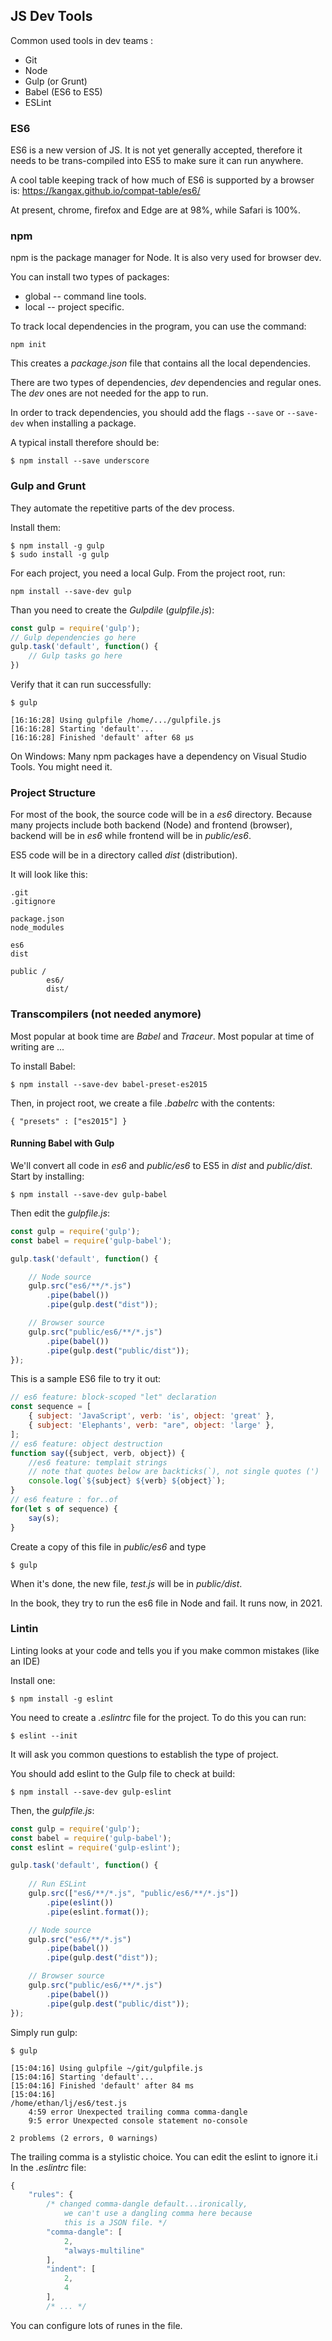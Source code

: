 

## JS Dev Tools 

Common used tools in dev teams :
* Git
* Node
* Gulp (or Grunt)
* Babel (ES6 to ES5)
* ESLint

   
   

### ES6

ES6 is a new version of JS. 
It is not yet generally accepted, therefore it needs to be trans-compiled into ES5 to make sure it can run anywhere.

A cool table keeping track of how much of ES6 is supported by a browser is: https://kangax.github.io/compat-table/es6/

At present, chrome, firefox and Edge are at 98%, while Safari is 100%.
   
   
   
### npm

npm is the package manager for Node. It is also very used for browser dev. 


You can install two types of packages:
* global -- command line tools.
* local  -- project specific. 


To track local dependencies in the program, you can use the command:
```
npm init
```
This creates a _package.json_ file that contains all the local dependencies.

There are two types of dependencies, _dev_ dependencies and regular ones. The _dev_ ones are not needed for the app to run. 

In order to track dependencies, you should add the flags `--save` or `--save-dev` when installing a package.

A typical install therefore should be:
```
$ npm install --save underscore
```
   
   
### Gulp and Grunt

They automate the repetitive parts of the dev process. 

Install them:
```
$ npm install -g gulp
$ sudo install -g gulp
```

For each project, you need a local Gulp. From the project root, run:
```
npm install --save-dev gulp
```

Than you need to create the _Gulpdile_ (_gulpfile.js_):
```js
const gulp = require('gulp');
// Gulp dependencies go here
gulp.task('default', function() {
	// Gulp tasks go here
})
```

Verify that it can run successfully:
```
$ gulp
```
```
[16:16:28] Using gulpfile /home/.../gulpfile.js
[16:16:28] Starting 'default'...
[16:16:28] Finished 'default' after 68 µs
```

On Windows: Many npm packages have a dependency on Visual Studio Tools. You might need it.
   
   
### Project Structure

For most of the book, the source code will be in a _es6_ directory. 
Because many projects include both backend (Node) and frontend (browser), backend will be in _es6_ while frontend will be in _public/es6_. 

ES5 code will be in a directory called _dist_ (distribution).

It will look like this:
```
.git
.gitignore

package.json
node_modules

es6
dist

public /
		es6/
		dist/
```


### Transcompilers (not needed anymore)

Most popular at book time are _Babel_ and _Traceur_. 
Most popular at time of writing are ...

To install Babel:
```
$ npm install --save-dev babel-preset-es2015
```
Then, in project root, we create a file _.babelrc_ with the contents:
```
{ "presets" : ["es2015"] }
```
   
   
#### Running Babel with Gulp

We'll convert all code in _es6_ and _public/es6_ to ES5 in _dist_ and _public/dist_.
Start by installing:

```
$ npm install --save-dev gulp-babel
```

Then edit the _gulpfile.js_:

```js
const gulp = require('gulp');
const babel = require('gulp-babel');

gulp.task('default', function() {

	// Node source
	gulp.src("es6/**/*.js")
		.pipe(babel())
		.pipe(gulp.dest("dist"));

	// Browser source
	gulp.src("public/es6/**/*.js")
		.pipe(babel())
		.pipe(gulp.dest("public/dist"));
});
```

This is a sample ES6 file to try it out:

```js
// es6 feature: block-scoped "let" declaration
const sequence = [
	{ subject: 'JavaScript', verb: 'is', object: 'great' },
	{ subject: 'Elephants', verb: "are", object: 'large' },
];
// es6 feature: object destruction
function say({subject, verb, object}) {
	//es6 feature: templait strings
	// note that quotes below are backticks(`), not single quotes (')
	console.log(`${subject} ${verb} ${object}`);
}
// es6 feature : for..of
for(let s of sequence) {
	say(s);
}
```

Create a copy of this file in _public/es6_ and type
```
$ gulp
```

When it's done, the new file, _test.js_ will be in _public/dist_.

In the book, they try to run the es6 file in Node and fail.
It runs now, in 2021.
    
     
### Lintin 

Linting looks at your code and tells you if you make common mistakes (like an IDE)

Install one:
```
$ npm install -g eslint
```
You need to create a _.eslintrc_ file for the project. 
To do this you can run:
```
$ eslint --init
```
It will ask you common questions to establish the type of project. 

You should add eslint to the Gulp file to check at build:

```
$ npm install --save-dev gulp-eslint
```

Then, the _gulpfile.js_:


```js
const gulp = require('gulp');
const babel = require('gulp-babel');
const eslint = require('gulp-eslint');

gulp.task('default', function() {
	
	// Run ESLint
	gulp.src(["es6/**/*.js", "public/es6/**/*.js"])
		.pipe(eslint())
		.pipe(eslint.format());

	// Node source
	gulp.src("es6/**/*.js")
		.pipe(babel())
		.pipe(gulp.dest("dist"));

	// Browser source
	gulp.src("public/es6/**/*.js")
		.pipe(babel())
		.pipe(gulp.dest("public/dist"));
});
```

Simply run gulp:
```
$ gulp
```
```
[15:04:16] Using gulpfile ~/git/gulpfile.js
[15:04:16] Starting 'default'...
[15:04:16] Finished 'default' after 84 ms
[15:04:16]
/home/ethan/lj/es6/test.js
	4:59 error Unexpected trailing comma comma-dangle
	9:5 error Unexpected console statement no-console

2 problems (2 errors, 0 warnings)
```

The trailing comma is a stylistic choice. You can edit the eslint to ignore it.i
In the _.eslintrc_ file:

```js
{
	"rules": {
		/* changed comma-dangle default...ironically,
			we can't use a dangling comma here because
			this is a JSON file. */
		"comma-dangle": [
			2,
			"always-multiline"
		],
		"indent": [
			2,
			4
		],
		/* ... */
```


You can configure lots of runes in the file. 

